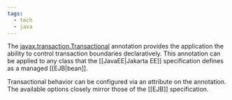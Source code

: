 ```yaml
---
tags:
  - tech
  - java
---
```

The [javax.transaction.Transactional](https://javaee.github.io/javaee-spec/javadocs/javax/transaction/Transactional.html) annotation provides the application the ability to control transaction boundaries declaratively.
This annotation can be applied to any class that the [[JavaEE|Jakarta EE]] specification defines as a managed [[EJB|bean]].

Transactional behavior can be configured via an attribute on the annotation. 
The available options closely mirror those of the [[EJB]] specification.